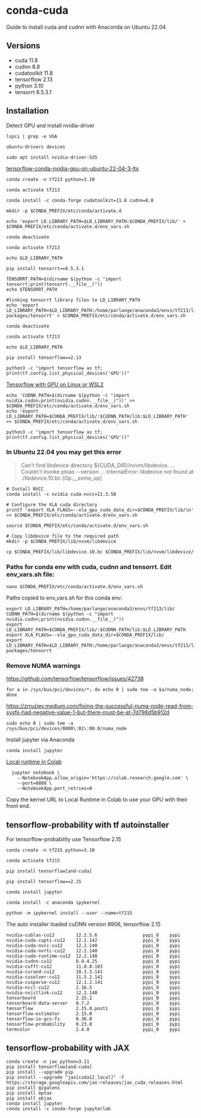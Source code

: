 # conda-cuda
Guide to install cuda and cudnn with Anaconda on Ubuntu 22.04

## Versions

+ cuda 11.8
+ cudnn 8.8
+ cudatoolkit 11.8
+ tensorflow 2.13
+ python 3.10
+ tensorrt 8.5.3.1

## Installation

Detect GPU and install nvidia-driver

```
lspci | grep -e VGA

ubuntu-drivers devices

sudo apt install nvidia-driver-535

```

[tensorflow-conda-nvidia-gpu-on-ubuntu-22-04-3-lts](https://medium.com/@dev-charodeyka/tensorflow-conda-nvidia-gpu-on-ubuntu-22-04-3-lts-ad61c1d9ee32)



```
conda create -n tf213 python=3.10

conda activate tf213

conda install -c conda-forge cudatoolkit=11.8 cudnn=8.8
```


```
mkdir -p $CONDA_PREFIX/etc/conda/activate.d

echo 'export LD_LIBRARY_PATH=$LD_LIBRARY_PATH:$CONDA_PREFIX/lib/' > $CONDA_PREFIX/etc/conda/activate.d/env_vars.sh

conda deactivate
```


```
conda activate tf213

echo $LD_LIBRARY_PATH

pip install tensorrt==8.5.3.1

TENSORRT_PATH=$(dirname $(python -c "import tensorrt;print(tensorrt.__file__)"))
echo $TENSORRT_PATH

#linking tensorrt library files to LD_LIBRARY_PATH
echo 'export LD_LIBRARY_PATH=$LD_LIBRARY_PATH:/home/parlange/anaconda3/envs/tf213/lib/python3.10/site-packages/tensorrt' > $CONDA_PREFIX/etc/conda/activate.d/env_vars.sh

conda deactivate
```

```
conda activate tf213

echo $LD_LIBRARY_PATH

pip install tensorflow==2.13

python3 -c "import tensorflow as tf; print(tf.config.list_physical_devices('GPU'))"

```


[Tensorflow with GPU on Linux or WSL2](https://medium.com/@mass.thanapol/tensorflow-with-gpu-on-linux-or-wsl2-10b02fd19924)


```
echo 'CUDNN_PATH=$(dirname $(python -c "import nvidia.cudnn;print(nvidia.cudnn.__file__)"))' >> $CONDA_PREFIX/etc/conda/activate.d/env_vars.sh
echo 'export LD_LIBRARY_PATH=$CONDA_PREFIX/lib/:$CUDNN_PATH/lib:$LD_LIBRARY_PATH' >> $CONDA_PREFIX/etc/conda/activate.d/env_vars.sh

python3 -c "import tensorflow as tf; print(tf.config.list_physical_devices('GPU'))"
```

### In Ubuntu 22.04 you may get this error
> Can't find libdevice directory ${CUDA_DIR}/nvvm/libdevice.
...
Couldn't invoke ptxas --version
...
InternalError: libdevice not found at ./libdevice.10.bc [Op:__some_op]


```
# Install NVCC
conda install -c nvidia cuda-nvcc=11.3.58

# Configure the XLA cuda directory
printf 'export XLA_FLAGS=--xla_gpu_cuda_data_dir=$CONDA_PREFIX/lib/\n' >> $CONDA_PREFIX/etc/conda/activate.d/env_vars.sh

source $CONDA_PREFIX/etc/conda/activate.d/env_vars.sh

# Copy libdevice file to the required path
mkdir -p $CONDA_PREFIX/lib/nvvm/libdevice

cp $CONDA_PREFIX/lib/libdevice.10.bc $CONDA_PREFIX/lib/nvvm/libdevice/
```


### Paths for conda env with cuda, cudnn and tensorrt. Edit env_vars.sh file:

```
nano $CONDA_PREFIX/etc/conda/activate.d/env_vars.sh
```

Paths copied to env_vars.sh for this conda env:

```
export LD_LIBRARY_PATH=/home/parlange/anaconda3/envs/tf213/lib/
CUDNN_PATH=$(dirname $(python -c "import nvidia.cudnn;print(nvidia.cudnn.__file__)"))
export LD_LIBRARY_PATH=$CONDA_PREFIX/lib/:$CUDNN_PATH/lib:$LD_LIBRARY_PATH
export XLA_FLAGS=--xla_gpu_cuda_data_dir=$CONDA_PREFIX/lib/
export LD_LIBRARY_PATH=$LD_LIBRARY_PATH:/home/parlange/anaconda3/envs/tf213/lib/python3.10/site-packages/tensorrt
```

### Remove NUMA warnings 
https://github.com/tensorflow/tensorflow/issues/42738
```
for a in /sys/bus/pci/devices/*; do echo 0 | sudo tee -a $a/numa_node; done
```
https://zrruziev.medium.com/fixing-the-successful-numa-node-read-from-sysfs-had-negative-value-1-but-there-must-be-at-7d798d5b912d

```
sudo echo 0 | sudo tee -a /sys/bus/pci/devices/0000\:01\:00.0/numa_node
```


Install jupyter via Anaconda

```
conda install jupyter
```

[Local runtime in Colab](https://research.google.com/colaboratory/local-runtimes.html)

```
  jupyter notebook \
    --NotebookApp.allow_origin='https://colab.research.google.com' \
    --port=8888 \
    --NotebookApp.port_retries=0
```

Copy the kernel URL to Local Runtime in Colab to use your GPU with their front end.



## tensorflow-probability with tf autoinstaller

For tensorflow-probability use Tensorflow 2.15

```
conda create -n tf215 python=3.10

conda activate tf215

pip install tensorflow[and-cuda]

pip install tensorflow==2.15

conda install jupyter

conda install -c anaconda ipykernel

python -m ipykernel install --user --name=tf215

```
The auto installer loaded cuDNN version 8906, tensorflow 2.15

```
nvidia-cublas-cu12        12.2.5.6                 pypi_0    pypi
nvidia-cuda-cupti-cu12    12.2.142                 pypi_0    pypi
nvidia-cuda-nvcc-cu12     12.2.140                 pypi_0    pypi
nvidia-cuda-nvrtc-cu12    12.2.140                 pypi_0    pypi
nvidia-cuda-runtime-cu12  12.2.140                 pypi_0    pypi
nvidia-cudnn-cu12         8.9.4.25                 pypi_0    pypi
nvidia-cufft-cu12         11.0.8.103               pypi_0    pypi
nvidia-curand-cu12        10.3.3.141               pypi_0    pypi
nvidia-cusolver-cu12      11.5.2.141               pypi_0    pypi
nvidia-cusparse-cu12      12.1.2.141               pypi_0    pypi
nvidia-nccl-cu12          2.16.5                   pypi_0    pypi
nvidia-nvjitlink-cu12     12.2.140                 pypi_0    pypi
tensorboard               2.15.2                   pypi_0    pypi
tensorboard-data-server   0.7.2                    pypi_0    pypi
tensorflow                2.15.0.post1             pypi_0    pypi
tensorflow-estimator      2.15.0                   pypi_0    pypi
tensorflow-io-gcs-fs      0.36.0                   pypi_0    pypi
tensorflow-probability    0.23.0                   pypi_0    pypi
termcolor                 2.4.0                    pypi_0    pypi
```

## tensorflow-probability with JAX

```
conda create -n jax python=3.11
pip install tensorflow[and-cuda]
pip install --upgrade pip
pip install --upgrade "jax[cuda12_local]" -f https://storage.googleapis.com/jax-releases/jax_cuda_releases.html
pip install gigalens
pip install optax
pip install objax
conda install jupyter
conda install -c conda-forge jupyterlab
```

